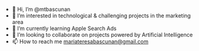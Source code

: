 - 👋 Hi, I’m @mtbascunan
- 👀 I’m interested in technological & challenging projects in the marketing area
- 🌱 I’m currently learning Apple Search Ads
- 💞️ I’m looking to collaborate on projects powered by Artificial Intelligence
- 📫 How to reach me mariateresabascunan@gmail.com 

<!---
mtbascunan/mtbascunan is a ✨ special ✨ repository because its `README.md` (this file) appears on your GitHub profile.
You can click the Preview link to take a look at your changes.
--->
